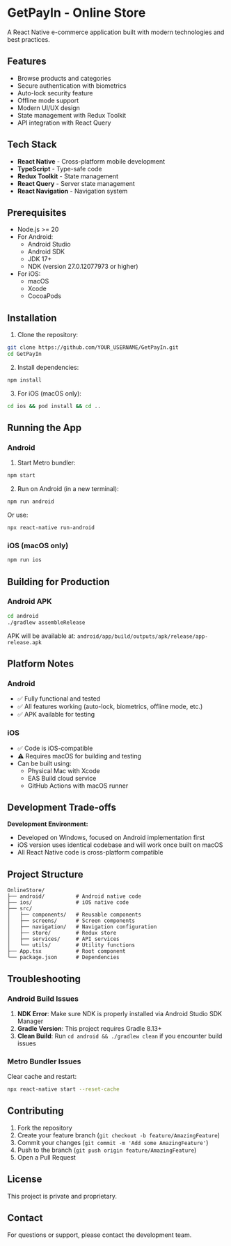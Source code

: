 # GetPayIn - Online Store

A React Native e-commerce application built with modern technologies and best practices.

## Features

-  Browse products and categories
-  Secure authentication with biometrics
-  Auto-lock security feature
-  Offline mode support
-  Modern UI/UX design
-  State management with Redux Toolkit
-  API integration with React Query

## Tech Stack

- **React Native** - Cross-platform mobile development
- **TypeScript** - Type-safe code
- **Redux Toolkit** - State management
- **React Query** - Server state management
- **React Navigation** - Navigation system

## Prerequisites

- Node.js >= 20
- For Android:
  - Android Studio
  - Android SDK
  - JDK 17+
  - NDK (version 27.0.12077973 or higher)
- For iOS:
  - macOS
  - Xcode
  - CocoaPods

## Installation

1. Clone the repository:
```bash
git clone https://github.com/YOUR_USERNAME/GetPayIn.git
cd GetPayIn
```

2. Install dependencies:
```bash
npm install
```

3. For iOS (macOS only):
```bash
cd ios && pod install && cd ..
```

## Running the App

### Android

1. Start Metro bundler:
```bash
npm start
```

2. Run on Android (in a new terminal):
```bash
npm run android
```

Or use:
```bash
npx react-native run-android
```

### iOS (macOS only)
```bash
npm run ios
```

## Building for Production

### Android APK
```bash
cd android
./gradlew assembleRelease
```

APK will be available at: `android/app/build/outputs/apk/release/app-release.apk`

## Platform Notes

### Android
- ✅ Fully functional and tested
- ✅ All features working (auto-lock, biometrics, offline mode, etc.)
- ✅ APK available for testing

### iOS
- ✅ Code is iOS-compatible
- ⚠️ Requires macOS for building and testing
- Can be built using:
  - Physical Mac with Xcode
  - EAS Build cloud service
  - GitHub Actions with macOS runner

## Development Trade-offs

**Development Environment:**
- Developed on Windows, focused on Android implementation first
- iOS version uses identical codebase and will work once built on macOS
- All React Native code is cross-platform compatible

## Project Structure
```
OnlineStore/
├── android/          # Android native code
├── ios/              # iOS native code
├── src/
│   ├── components/   # Reusable components
│   ├── screens/      # Screen components
│   ├── navigation/   # Navigation configuration
│   ├── store/        # Redux store
│   ├── services/     # API services
│   └── utils/        # Utility functions
├── App.tsx           # Root component
└── package.json      # Dependencies
```

## Troubleshooting

### Android Build Issues

1. **NDK Error**: Make sure NDK is properly installed via Android Studio SDK Manager
2. **Gradle Version**: This project requires Gradle 8.13+
3. **Clean Build**: Run `cd android && ./gradlew clean` if you encounter build issues

### Metro Bundler Issues

Clear cache and restart:
```bash
npx react-native start --reset-cache
```

## Contributing

1. Fork the repository
2. Create your feature branch (`git checkout -b feature/AmazingFeature`)
3. Commit your changes (`git commit -m 'Add some AmazingFeature'`)
4. Push to the branch (`git push origin feature/AmazingFeature`)
5. Open a Pull Request

## License

This project is private and proprietary.

## Contact

For questions or support, please contact the development team.